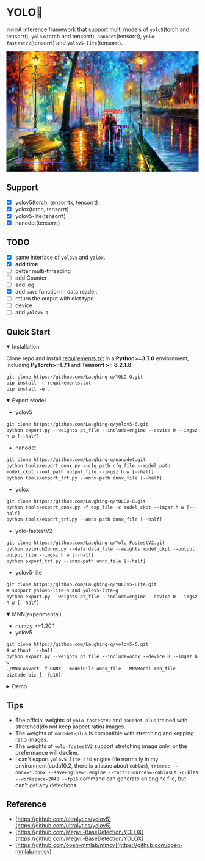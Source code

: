 # YOLO🚀
🔥🔥🔥A inference framework that support multi models of `yolo5`(torch and tensorrt), `yolox`(torch and tensorrt), 
`nanodet`(tensorrt), `yolo-fastestV2`(tensorrt) and `yolov5-lite`(tensorrt).

<p align="center"> <img src='assert/teaser.jpg' align="center"> </p>

## Support
- [X] yolov5(torch, tensorrtx, tensorrt)
- [X] yolox(torch, tensorrt)
- [X] yolov5-lite(tensorrt)
- [X] nanodet(tensorrt)

## TODO
- [X] same interface of `yolov5` and `yolox`.
- [X] **add time**
- [ ] better multi-threading
- [ ] add Counter
- [ ] add log
- [X] add `save` function in data reader.
- [ ] return the output with dict type
- [ ] device
- [ ] add `yolov5-q`

<!-- ## <div align="center">Quick Start</div> -->
## Quick Start

<details open>
<summary>Installation</summary>

Clone repo and install [requirements.txt](https://github.com/Laughing-q/YOLO-Q/blob/master/requirements.txt) in a
**Python>=3.7.0** environment, including
**PyTorch>=1.7.1** and **Tensorrt >= 8.2.1.8**.

```shell
git clone https://github.com/Laughing-q/YOLO-Q.git
pip install -r requirements.txt
pip install -e .
```
</details>

<details open>
<summary>Export Model</summary>

* yolov5
```shell
git clone https://github.com/Laughing-q/yolov5-6.git
python export.py --weights pt_file --include=engine --device 0 --imgsz h w [--half]
```
* nanodet
```shell
git clone https://github.com/Laughing-q/nanodet.git
python tools/export_onnx.py --cfg_path cfg_file --model_path model_ckpt --out_path output_file --imgsz h w [--half]
python tools/export_trt.py --onnx-path onnx_file [--half]
```
* yolox
```shell
git clone https://github.com/Laughing-q/YOLOX-Q.git
python tools/export_onnx.py -f exp_file -c model_ckpt --imgsz h w [--half]
python tools/export_trt.py --onnx-path onnx_file [--half]
```
* yolo-fastestV2
```shell
git clone https://github.com/Laughing-q/Yolo-FastestV2.git
python pytorch2onnx.py --data data_file --weights model_ckpt --output output_file --imgsz h w [--half]
python export_trt.py --onnx-path onnx_file [--half]
```
* yolov5-lite
```shell
git clone https://github.com/Laughing-q/YOLOv5-Lite.git
# support yolov5-lite-s and yolov5-lite-g
python export.py --weights pt_file --include=engine --device 0 --imgsz h w [--half]
```

</details>

<details open>
<summary>MNN(experimental)</summary>

- numpy >=1.20.1
- yolov5
```shell
git clone https://github.com/Laughing-q/yolov5-6.git
# without `--half`
python export.py --weights pt_file --include=onnx --device 0 --imgsz h w
./MNNConvert -f ONNX --modelFile onnx_file --MNNModel mnn_file --bizCode biz [--fp16]
```

</details>

<details>
<summary>Demo</summary>

- prepare config file like below:
  * torch version
  ```vim
  model1:
    model_type: yolov5
    yaml: yolov5s.yaml
    weight: yolov5s.pth
    conf_thres: 0.4
    iou_thres: 0.4
    filter: null

  model2:
    model_type: yolox
    yaml: yolox_nano.yaml
    weight: yolox_nano.pth
    conf_thres: 0.4
    iou_thres: 0.4
    filter: null
  ```
  * tensorrt version(tenxorrtx)
  ```vim
  model1:
    engine_file: yolov5n.engine
    lib_file: libmyplugins.so
    conf_thres: 0.4
    iou_thres: 0.4
    filter: null
    names: name.yaml

  model2:
    engine_file: yolov5n.engine
    lib_file: libmyplugins.so
    conf_thres: 0.4
    iou_thres: 0.4
    filter: null
    names: name.yaml
  ```
  * tensorrt version(onnx -> tensorrt)
  ```vim
  model1:
    model_type: yolov5
    engine_file: yolov5n.engine
    conf_thres: 0.4
    iou_thres: 0.4
    filter: null
    names: name.yaml

  model2:
    model_type: yolox
    engine_file: yolox-nano.engine
    conf_thres: 0.4
    iou_thres: 0.4
    filter: null
    names: name.yaml

  model3:
    model_type: nanodet
    engine_file: nanodet-plus.engine
    conf_thres: 0.4
    iou_thres: 0.4
    filter: null
    names: name.yaml

  model4:
    model_type: yolo-fastestV2
    engine_file: nanodet-plus.engine
    conf_thres: 0.4
    iou_thres: 0.4
    filter: null
    names: name.yaml
  ```
- See `demo/` for more details.
</details>

## Tips
- The official weights of `yolo-fastestV2` and `nanodet-plus` trained with stretched(do not keep aspect ratio) images.
- The weights of `nanodet-plus` is compatible with stretching and kepping ratio images.
- The weights of `yolo-fastestV2` support stretching image only, or the prefermance will decline.
- I can't export `yolov5-lite-c` to engine file normally in my environment(cuda10.2, there is a issue about `cublas`), 
`trtexec --onnx=*.onnx --saveEngine=*.engine --tacticSources=-cublasLt,+cublas --workspace=2048 --fp16` command can generate an engine file, 
but can't get any detections.

## Reference
- [https://github.com/ultralytics/yolov5](https://github.com/ultralytics/yolov5)
- [https://github.com/Megvii-BaseDetection/YOLOX](https://github.com/Megvii-BaseDetection/YOLOX)
- [https://github.com/open-mmlab/mmcv](https://github.com/open-mmlab/mmcv)
